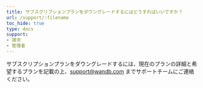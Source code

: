 ```yaml
---
title: サブスクリプションプランをダウングレードするにはどうすればいいですか？
url: /support/:filename
toc_hide: true
type: docs
support:
- 請求
- 管理者
---
```


サブスクリプションプランをダウングレードするには、現在のプランの詳細と希望するプランを記載の上、support@wandb.com までサポートチームにご連絡ください。